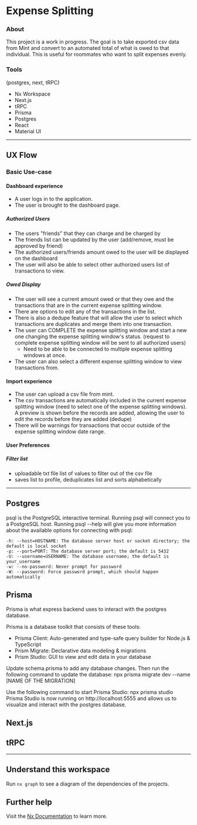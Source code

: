 # Expense Splitting
### About
This project is a work in progress. The goal is to take exported csv data from Mint and convert to an automated total of what is owed to that individual. This is useful for roommates who want to split expenses evenly.

### Tools
(postgres, next, tRPC)
- Nx Workspace
- Next.js
- tRPC
- Prisma
- Postgres
- React
- Material UI

---

## UX Flow

### Basic Use-case

#### Dashboard experience

- A user logs in to the application.
- The user is brought to the dashboard page.

##### Authorized Users

- The users "friends" that they can charge and be charged by
- The friends list can be updated by the user (add/remove, must be approved by friend)
- The authorized users/friends amount owed to the user will be displayed on the dashboard
- The user will also be able to select other authorized users list of transactions to view.

##### Owed Display

- The user will see a current amount owed or that they owe and the transactions that are in the current expense splitting window.
- There are options to edit any of the transactions in the list.
- There is also a dedupe feature that will allow the user to select which transactions are duplicates and merge them into one transaction.
- The user can COMPLETE the expense splitting window and start a new one changing the expense splitting window's status. (request to complete expense splitting window will be sent to all authorized users)
  - Need to be able to be connected to multiple expense splitting windows at once.
- The user can also select a different expense splitting window to view transactions from.

#### Import experience

- The user can upload a csv file from mint.
- The csv transactions are automatically included in the current expense splitting window (need to select one of the expense splitting windows). A preview is shown before the records are added, allowing the user to edit the records before they are added (dedupe)
- There will be warnings for transactions that occur outside of the expense splitting window date range.

#### User Preferences

##### Filter list

- uploadable txt file list of values to filter out of the csv file
- saves list to profile, deduplicates list and sorts alphabetically

---

## Postgres
psql is the PostgreSQL interactive terminal. Running psql will connect you to a PostgreSQL host. Running psql --help will give you more information about the available options for connecting with psql:

    -h: --host=HOSTNAME: The database server host or socket directory; the default is local socket
    -p: --port=PORT: The database server port; the default is 5432
    -U: --username=USERNAME: The database username; the default is your_username
    -w: --no-password: Never prompt for password
    -W: --password: Force password prompt, which should happen automatically

## Prisma 
Prisma is what express backend uses to interact with the postgres database.


Prisma is a database toolkit that consists of these tools:
- Prisma Client: Auto-generated and type-safe query builder for Node.js & TypeScript
- Prism Migrate: Declarative data modeling & migrations
- Prism Studio: GUI to view and edit data in your database

Update schema.prisma to add any database changes. Then run the following command to update the database:
npx prisma migrate dev --name [NAME OF THE MIGRATION]

Use the following command to start Prisma Studio:
npx prisma studio
Prisma Studio is now running on http://localhost:5555 and allows us to visualize and interact with the postgres database.

## Next.js

## tRPC

---

## Understand this workspace

Run `nx graph` to see a diagram of the dependencies of the projects.

## Further help

Visit the [Nx Documentation](https://nx.dev) to learn more.
